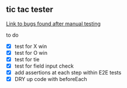 ## tic tac tester

[Link to bugs found after manual testing](https://docs.google.com/document/d/1VrIW_LSaSX-TvN4kO4JjKJYYIBHfljdd5igBaMaEO_g/edit#)

to do
- [x] test for X win
- [x] test for O win
- [x] test for tie
- [x] test for field input check
- [x] add assertions at each step within E2E tests
- [x] DRY up code with beforeEach